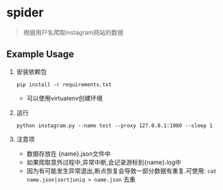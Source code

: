 # spider
> 根据用户名爬取instagram网站的数据

## Example Usage

1. 安装依赖包
    ```
    pip install -r requirements.txt
    ```
    + 可以使用virtualenv创建环境
2. 运行

    ```
    python instagram.py --name test --proxy 127.0.0.1:1080 --sleep 1
    ```
3. 注意项
    + 数据存放在 {name}.json文件中
    + 如果爬取意外过程中,异常中断,会记录游标到{name}.log中
    + 因为有可能发生异常退出,断点恢复会导致一部分数据有重复.可使用: `cat name.json|sort|uniq > name.json` 去重
